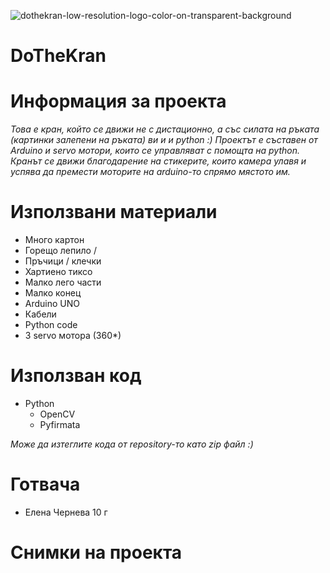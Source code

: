![dothekran-low-resolution-logo-color-on-transparent-background](https://user-images.githubusercontent.com/78636566/233446576-2733f2f5-99d1-4d5d-9a9f-4825ee05a1c8.png)

# DoTheKran

# Информация за проекта

*Това е кран, който се движи не с дистационно, а със силата на ръката (картинки залепени на ръката) ви и и python :)
Проектът е съставен от Arduino и servo мотори, които се управляват с помощта на python. Кранът се движи благодарение на стикерите, които камера улавя и успява да премести моторите на arduino-то спрямо мястото им.*

# Използвани материали

- Много картон
- Горещо лепило /
- Пръчици / клечки
- Хартиено тиксо
- Малко лего части
- Малко конец
- Arduino UNO
- Кабели
- Python code
- 3 servo мотора (360*)

# Използван код

- Python
  - OpenCV
  - Pyfirmata
  
*Може да изтеглите кода от repository-то катo zip файл :)*

# Готвача

- Елена Чернева 10 г

# Снимки на проекта 


